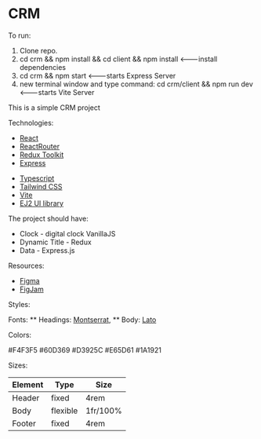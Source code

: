 # CRM

To run:

1. Clone repo.
2. cd crm && npm install && cd client && npm install <---install dependencies
3. cd crm && npm start <---starts Express Server
4. new terminal window and type command: cd crm/client && npm run dev <---starts Vite Server

This is a simple CRM project

Technologies:

- [React](https://react.dev/)
- [ReactRouter](https://reactrouter.com/en/main)
- [Redux Toolkit](https://redux-toolkit.js.org/)
- [Express](https://expressjs.com/en/starter/installing.html)

* [Typescript](https://www.typescriptlang.org/)
* [Tailwind CSS](https://tailwindcss.com/)
* [Vite](https://vitejs.dev/)
* [EJ2 UI library](https://ej2.syncfusion.com/home/react.html#platform)

The project should have:

- Clock - digital clock VanillaJS
- Dynamic Title - Redux
- Data - Express.js

Resources:

- [Figma](https://www.figma.com/file/VUOE6SdlOxugWH2sYAZFr1/CRM)
- [FigJam](https://www.figma.com/file/ylE0e1kV5JEFncD9v7QnGZ/CRM?type=whiteboard&t=P4IYDDOEesQXn8wb-6)

Styles:

Fonts:
** Headings: [Montserrat](https://fonts.google.com/specimen/Montserrat),
** Body: [Lato](https://fonts.google.com/specimen/Lato)

Colors:

#F4F3F5
#60D369
#D3925C
#E65D61
#1A1921

Sizes:

| Element | Type     | Size     |
| ------- | -------- | -------- |
| Header  | fixed    | 4rem     |
| Body    | flexible | 1fr/100% |
| Footer  | fixed    | 4rem     |
